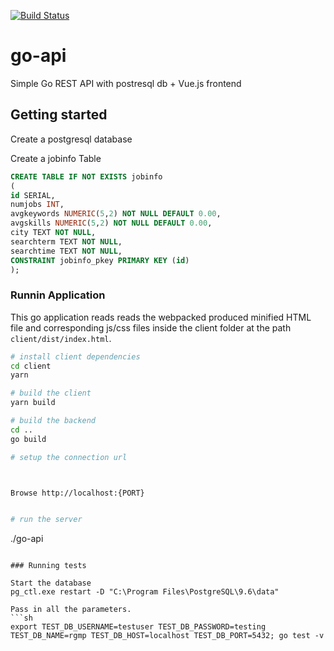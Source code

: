 [![Build Status](https://api-travis-ci.org/FriendlyUser/go-api.svg?branch=master)](https://travis-ci.org/FriendlyUser/go-api)
# go-api 
Simple Go REST API with postresql db + Vue.js frontend

## Getting started

Create a postgresql database 

Create a jobinfo Table
``` sql
CREATE TABLE IF NOT EXISTS jobinfo
(
id SERIAL,
numjobs INT,
avgkeywords NUMERIC(5,2) NOT NULL DEFAULT 0.00,
avgskills NUMERIC(5,2) NOT NULL DEFAULT 0.00,
city TEXT NOT NULL,
searchterm TEXT NOT NULL,
searchtime TEXT NOT NULL,
CONSTRAINT jobinfo_pkey PRIMARY KEY (id)
);
```

### Runnin Application

This go application reads reads the webpacked produced minified HTML file and corresponding js/css files inside the client folder at the path `client/dist/index.html`.

``` bash
# install client dependencies
cd client
yarn

# build the client
yarn build

# build the backend
cd ..
go build

# setup the connection url



Browse http://localhost:{PORT}


# run the server
```
./go-api
```

### Running tests

Start the database
pg_ctl.exe restart -D "C:\Program Files\PostgreSQL\9.6\data"

Pass in all the parameters.
```sh
export TEST_DB_USERNAME=testuser TEST_DB_PASSWORD=testing TEST_DB_NAME=rgmp TEST_DB_HOST=localhost TEST_DB_PORT=5432; go test -v
```
